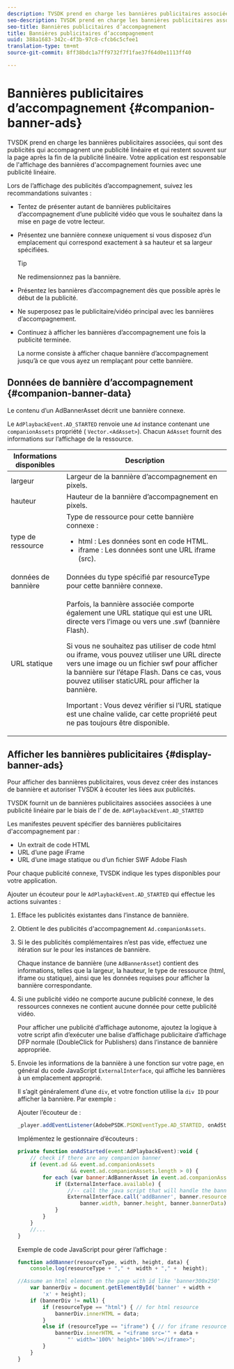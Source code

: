 ```yaml
---
description: TVSDK prend en charge les bannières publicitaires associées, qui sont des publicités qui accompagnent une publicité linéaire et qui restent souvent sur la page après la fin de la publicité linéaire. Votre application est responsable de l'affichage des bannières d'accompagnement fournies avec une publicité linéaire.
seo-description: TVSDK prend en charge les bannières publicitaires associées, qui sont des publicités qui accompagnent une publicité linéaire et qui restent souvent sur la page après la fin de la publicité linéaire. Votre application est responsable de l'affichage des bannières d'accompagnement fournies avec une publicité linéaire.
seo-title: Bannières publicitaires d’accompagnement
title: Bannières publicitaires d’accompagnement
uuid: 388a1683-342c-4f3b-97c8-cfcb6c5cfee1
translation-type: tm+mt
source-git-commit: 8ff38bdc1a7ff9732f7f1fae37f64d0e1113ff40

---
```



# Bannières publicitaires d’accompagnement {#companion-banner-ads}

TVSDK prend en charge les bannières publicitaires associées, qui sont des publicités qui accompagnent une publicité linéaire et qui restent souvent sur la page après la fin de la publicité linéaire. Votre application est responsable de l&#39;affichage des bannières d&#39;accompagnement fournies avec une publicité linéaire.

Lors de l’affichage des publicités d’accompagnement, suivez les recommandations suivantes :

* Tentez de présenter autant de bannières publicitaires d’accompagnement d’une publicité vidéo que vous le souhaitez dans la mise en page de votre lecteur.
* Présentez une bannière connexe uniquement si vous disposez d’un emplacement qui correspond exactement à sa hauteur et sa largeur spécifiées.

   >[!TIP]
   >
   >Ne redimensionnez pas la bannière.

* Présentez les bannières d’accompagnement dès que possible après le début de la publicité.
* Ne superposez pas le  publicitaire/vidéo principal avec les bannières d’accompagnement.
* Continuez à afficher les bannières d’accompagnement une fois la publicité terminée.

   La norme consiste à afficher chaque bannière d’accompagnement jusqu’à ce que vous ayez un remplaçant pour cette bannière.

## Données de bannière d’accompagnement {#companion-banner-data}

Le contenu d’un AdBannerAsset décrit une bannière connexe.

<!--<a id="section_D730B4FD6FD749E9860B6A07FC110552"></a>-->

Le `AdPlaybackEvent.AD_STARTED` renvoie une `Ad` instance contenant une `companionAssets` propriété ( `Vector.<AdAsset>`).
Chacun `AdAsset` fournit des informations sur l’affichage de la ressource.

<table id="table_760C885E2DCA4BE983CC57FDA7BD5B14"> 
 <thead> 
  <tr> 
   <th colname="col1" class="entry"> Informations disponibles </th> 
   <th colname="col2" class="entry"> Description </th> 
  </tr> 
 </thead>
 <tbody> 
  <tr> 
   <td colname="col1"> largeur </td> 
   <td colname="col2"> Largeur de la bannière d’accompagnement en pixels. </td> 
  </tr> 
  <tr> 
   <td colname="col1"> hauteur </td> 
   <td colname="col2"> Hauteur de la bannière d’accompagnement en pixels. </td> 
  </tr> 
  <tr> 
   <td colname="col1"> type de ressource </td> 
   <td colname="col2">Type de ressource pour cette bannière connexe : 
    <ul id="ul_A067787FE49E4B6095BE0AC1D447DBB3"> 
     <li id="li_02B7224C67004095B3F6E50FD21E507E">html : Les données sont en code HTML. </li> 
     <li id="li_5F37E14472424F808C6094F42009E676">iframe : Les données sont une URL iframe (src). </li> 
    </ul> </td> 
  </tr> 
  <tr> 
   <td colname="col1"> données de bannière </td> 
   <td colname="col2"> Données du type spécifié par <span class="codeph"> resourceType</span> pour cette bannière connexe. </td> 
  </tr> 
  <tr> 
   <td colname="col1"> URL statique </td> 
   <td colname="col2"> <p>Parfois, la bannière associée comporte également une URL statique qui est une URL directe vers l’image ou vers une <span class="filepath"> .swf</span> (bannière Flash). </p> <p>Si vous ne souhaitez pas utiliser de code html ou iframe, vous pouvez utiliser une URL directe vers une image ou un fichier swf pour afficher la bannière sur l’étape Flash. Dans ce cas, vous pouvez utiliser staticURL pour afficher la bannière. </p> <p>Important :  Vous devez vérifier si l’URL statique est une chaîne valide, car cette propriété peut ne pas toujours être disponible. </p> </td> 
  </tr> 
 </tbody> 
</table>

## Afficher les bannières publicitaires {#display-banner-ads}

Pour afficher des bannières publicitaires, vous devez créer des instances de bannière et autoriser TVSDK à écouter les  liées aux publicités.

TVSDK fournit un de bannières publicitaires associées associées à une publicité linéaire par le biais de l’ de  de. `AdPlaybackEvent.AD_STARTED`

Les manifestes peuvent spécifier des bannières publicitaires d&#39;accompagnement par :

* Un extrait de code HTML
* URL d’une page iFrame
* URL d’une image statique ou d’un fichier SWF Adobe Flash

Pour chaque publicité connexe, TVSDK indique les types disponibles pour votre application.

Ajouter un écouteur pour le `AdPlaybackEvent.AD_STARTED` qui effectue les actions suivantes :

1. Efface les publicités existantes dans l’instance de bannière.

1. Obtient le  des publicités d&#39;accompagnement `Ad.companionAssets`.

1. Si le  des publicités complémentaires n’est pas vide, effectuez une itération sur le pour les instances de bannière.

   Chaque instance de bannière (une `AdBannerAsset`) contient des informations, telles que la largeur, la hauteur, le type de ressource (html, iframe ou statique), ainsi que les données requises pour afficher la bannière correspondante.

1. Si une publicité vidéo ne comporte aucune publicité connexe, le  des ressources connexes ne contient aucune donnée pour cette publicité vidéo.

   Pour afficher une publicité d’affichage autonome, ajoutez la logique à votre script afin d’exécuter une balise d’affichage publicitaire d’affichage DFP normale (DoubleClick for Publishers) dans l’instance de bannière appropriée.

1. Envoie les informations de la bannière à une fonction sur votre page, en général du code JavaScript `ExternalInterface`, qui affiche les bannières à un emplacement approprié.

   Il s’agit généralement d’une `div`, et votre fonction utilise la `div ID` pour afficher la bannière. Par exemple :

   Ajouter l’écouteur de  :

   ```js
   _player.addEventListener(AdobePSDK.PSDKEventType.AD_STARTED, onAdStarted);
   ```

   Implémentez le gestionnaire d’écouteurs :

   ```js
   private function onAdStarted(event:AdPlaybackEvent):void { 
       // check if there are any companion banner 
       if (event.ad && event.ad.companionAssets  
                    && event.ad.companionAssets.length > 0) { 
           for each (var banner:AdBannerAsset in event.ad.companionAssets) { 
               if (ExternalInterface.available) { 
                   //-- call the java script that will handle the banner display. 
                   ExternalInterface.call('addBanner', banner.resourceType,  
                       banner.width, banner.height, banner.bannerData); 
               } 
           } 
       }  
       //...        
   }
   ```

   Exemple de code JavaScript pour gérer l’affichage :

   ```js
   function addBanner(resourceType, width, height, data) { 
       console.log(resourceType + "," +  width + "," +  height); 
   
   //Assume an html element on the page with id like 'banner300x250' 
       var bannerDiv = document.getElementById('banner' + width +  
           'x' + height);  
       if (bannerDiv != null) { 
           if (resourceType == "html") { // for html resource 
               bannerDiv.innerHTML = data; 
           } 
           else if (resourceType == "iframe") { // for iframe resource 
               bannerDiv.innerHTML = "<iframe src='" + data +  
                   "' width='100%' height='100%'></iframe>"; 
           } 
       } 
   }
   ```
